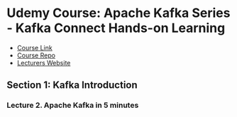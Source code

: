 # Udemy Course: Apache Kafka Series - Kafka Connect Hands-on Learning

* [Course Link](https://www.udemy.com/course/kafka-connect/)
* [Course Repo](https://github.com/simplesteph/kafka-connect-github-source)
* [Lecturers Website](https://courses.datacumulus.com/)

## Section 1: Kafka Introduction

### Lecture 2. Apache Kafka in 5 minutes